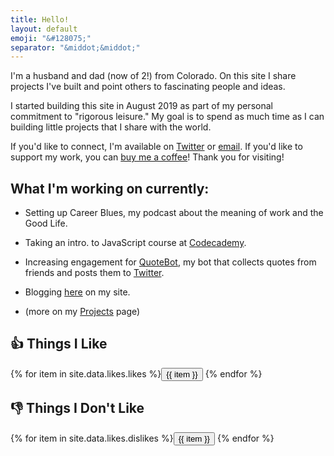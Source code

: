 ```yaml
---
title: Hello!
layout: default
emoji: "&#128075;"
separator: "&middot;&middot;"
---
```

I'm a husband and dad (now of 2!) from Colorado. On this site I share projects I've built and point others to fascinating people and ideas.

I started building this site in August 2019 as part of my personal commitment to "rigorous leisure." My goal is to spend as much time as I can building little projects that I share with the world.

If you'd like to connect, I'm available on [Twitter](https://twitter.com/scott_scharl) or [email](mailto:hello@scottscharl.com). If you'd like to support my work, you can [buy me a coffee](https://buymeacoffee.com/scottscharl)! Thank you for visiting!

## What I'm working on currently:
* Setting up Career Blues, my podcast about the meaning of work and the Good Life.

* Taking an intro. to JavaScript course at [Codecademy](https://www.codecademy.com/courses/introduction-to-javascript).

* Increasing engagement for [QuoteBot](/quotebot), my bot that collects quotes from friends and posts them to [Twitter](https://twitter.com/squotebot).

* Blogging [here](/blog) on my site.

* (more on my [Projects](/projects) page)

<h2>&#128077; Things I Like</h2>
{% for item in site.data.likes.likes %}<a href="https://www.google.com/search?q={{ item }}" target="_blank"><button>{{ item }}</button></a>
{% endfor %}
<h2>&#128078; Things I Don't Like</h2>
{% for item in site.data.likes.dislikes %}<a href="https://www.google.com/search?q={{ item }}" target="_blank"><button>{{ item }}</button></a>
{% endfor %}
